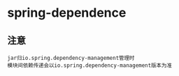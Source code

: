 # spring-dependence

## 注意
```text
jar归io.spring.dependency-management管理时
模块间依赖传递会以io.spring.dependency-management版本为准
```
